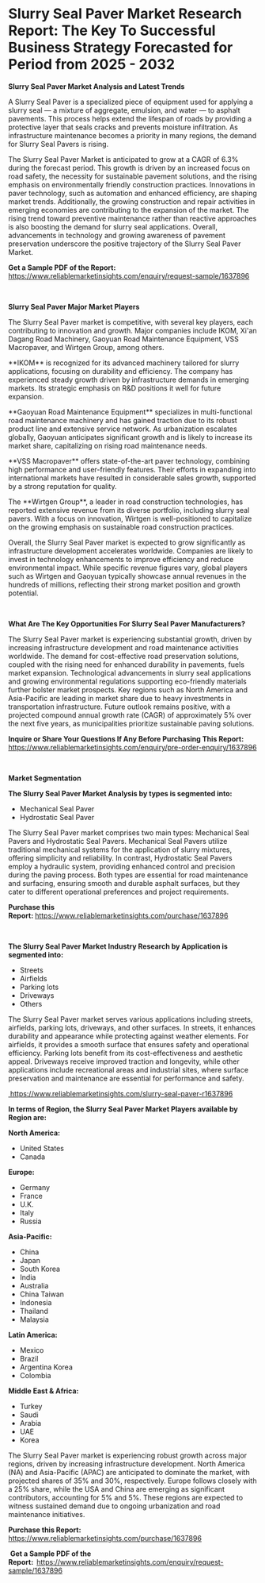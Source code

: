 <p><h1>Slurry Seal Paver Market Research Report: The Key To Successful Business Strategy Forecasted for Period from 2025 - 2032</h1></p><p><strong>Slurry Seal Paver Market Analysis and Latest Trends</strong></p>
<p><p>A Slurry Seal Paver is a specialized piece of equipment used for applying a slurry seal — a mixture of aggregate, emulsion, and water — to asphalt pavements. This process helps extend the lifespan of roads by providing a protective layer that seals cracks and prevents moisture infiltration. As infrastructure maintenance becomes a priority in many regions, the demand for Slurry Seal Pavers is rising.</p><p>The Slurry Seal Paver Market is anticipated to grow at a CAGR of 6.3% during the forecast period. This growth is driven by an increased focus on road safety, the necessity for sustainable pavement solutions, and the rising emphasis on environmentally friendly construction practices. Innovations in paver technology, such as automation and enhanced efficiency, are shaping market trends. Additionally, the growing construction and repair activities in emerging economies are contributing to the expansion of the market. The rising trend toward preventive maintenance rather than reactive approaches is also boosting the demand for slurry seal applications. Overall, advancements in technology and growing awareness of pavement preservation underscore the positive trajectory of the Slurry Seal Paver Market.</p></p>
<p><strong>Get a Sample PDF of the Report:&nbsp;</strong> <a href="https://www.reliablemarketinsights.com/enquiry/request-sample/1637896?utm_campaign=2606&utm_medium=2&utm_source=Github&utm_content=ia&utm_term=18042025&utm_id=slurry-seal-paver">https://www.reliablemarketinsights.com/enquiry/request-sample/1637896</a></p>
<p>&nbsp;</p>
<p><strong>Slurry Seal Paver Major Market Players</strong></p>
<p><p>The Slurry Seal Paver market is competitive, with several key players, each contributing to innovation and growth. Major companies include IKOM, Xi'an Dagang Road Machinery, Gaoyuan Road Maintenance Equipment, VSS Macropaver, and Wirtgen Group, among others.</p><p>**IKOM** is recognized for its advanced machinery tailored for slurry applications, focusing on durability and efficiency. The company has experienced steady growth driven by infrastructure demands in emerging markets. Its strategic emphasis on R&D positions it well for future expansion.</p><p>**Gaoyuan Road Maintenance Equipment** specializes in multi-functional road maintenance machinery and has gained traction due to its robust product line and extensive service network. As urbanization escalates globally, Gaoyuan anticipates significant growth and is likely to increase its market share, capitalizing on rising road maintenance needs.</p><p>**VSS Macropaver** offers state-of-the-art paver technology, combining high performance and user-friendly features. Their efforts in expanding into international markets have resulted in considerable sales growth, supported by a strong reputation for quality.</p><p>The **Wirtgen Group**, a leader in road construction technologies, has reported extensive revenue from its diverse portfolio, including slurry seal pavers. With a focus on innovation, Wirtgen is well-positioned to capitalize on the growing emphasis on sustainable road construction practices.</p><p>Overall, the Slurry Seal Paver market is expected to grow significantly as infrastructure development accelerates worldwide. Companies are likely to invest in technology enhancements to improve efficiency and reduce environmental impact. While specific revenue figures vary, global players such as Wirtgen and Gaoyuan typically showcase annual revenues in the hundreds of millions, reflecting their strong market position and growth potential.</p></p>
<p>&nbsp;</p>
<p><strong>What Are The Key Opportunities For Slurry Seal Paver Manufacturers?</strong></p>
<p><p>The Slurry Seal Paver market is experiencing substantial growth, driven by increasing infrastructure development and road maintenance activities worldwide. The demand for cost-effective road preservation solutions, coupled with the rising need for enhanced durability in pavements, fuels market expansion. Technological advancements in slurry seal applications and growing environmental regulations supporting eco-friendly materials further bolster market prospects. Key regions such as North America and Asia-Pacific are leading in market share due to heavy investments in transportation infrastructure. Future outlook remains positive, with a projected compound annual growth rate (CAGR) of approximately 5% over the next five years, as municipalities prioritize sustainable paving solutions.</p></p>
<p><strong>Inquire or Share Your Questions If Any Before Purchasing This Report:</strong> <a href="https://www.reliablemarketinsights.com/enquiry/pre-order-enquiry/1637896?utm_campaign=2606&utm_medium=2&utm_source=Github&utm_content=ia&utm_term=18042025&utm_id=slurry-seal-paver">https://www.reliablemarketinsights.com/enquiry/pre-order-enquiry/1637896</a></p>
<p>&nbsp;</p>
<p><strong>Market Segmentation</strong></p>
<p><strong>The Slurry Seal Paver Market Analysis by types is segmented into:</strong></p>
<p><ul><li>Mechanical Seal Paver</li><li>Hydrostatic Seal Paver</li></ul></p>
<p><p>The Slurry Seal Paver market comprises two main types: Mechanical Seal Pavers and Hydrostatic Seal Pavers. Mechanical Seal Pavers utilize traditional mechanical systems for the application of slurry mixtures, offering simplicity and reliability. In contrast, Hydrostatic Seal Pavers employ a hydraulic system, providing enhanced control and precision during the paving process. Both types are essential for road maintenance and surfacing, ensuring smooth and durable asphalt surfaces, but they cater to different operational preferences and project requirements.</p></p>
<p><strong>Purchase this Report:&nbsp;</strong><a href="https://www.reliablemarketinsights.com/purchase/1637896?utm_campaign=2606&utm_medium=2&utm_source=Github&utm_content=ia&utm_term=18042025&utm_id=slurry-seal-paver">https://www.reliablemarketinsights.com/purchase/1637896</a></p>
<p>&nbsp;</p>
<p><strong>The Slurry Seal Paver Market Industry Research by Application is segmented into:</strong></p>
<p><ul><li>Streets</li><li>Airfields</li><li>Parking lots</li><li>Driveways</li><li>Others</li></ul></p>
<p><p>The Slurry Seal Paver market serves various applications including streets, airfields, parking lots, driveways, and other surfaces. In streets, it enhances durability and appearance while protecting against weather elements. For airfields, it provides a smooth surface that ensures safety and operational efficiency. Parking lots benefit from its cost-effectiveness and aesthetic appeal. Driveways receive improved traction and longevity, while other applications include recreational areas and industrial sites, where surface preservation and maintenance are essential for performance and safety.</p></p>
<p><a href="https://www.reliablemarketinsights.com/slurry-seal-paver-r1637896?utm_campaign=2606&utm_medium=2&utm_source=Github&utm_content=ia&utm_term=18042025&utm_id=slurry-seal-paver">&nbsp;https://www.reliablemarketinsights.com/slurry-seal-paver-r1637896</a></p>
<p><strong>In terms of Region, the Slurry Seal Paver Market Players available by Region are:</strong></p>
<p>
    <p> <strong> North America: </strong>
        <ul>
            <li>United States</li>
            <li>Canada</li>
        </ul>
        </p> 
    <p> <strong> Europe: </strong>
        <ul>
            <li>Germany</li>
            <li>France</li>
            <li>U.K.</li>
            <li>Italy</li>
            <li>Russia</li>
        </ul>
        </p> 
    <p> <strong> Asia-Pacific: </strong>
        <ul>
            <li>China</li>
            <li>Japan</li>
            <li>South Korea</li>
            <li>India</li>
            <li>Australia</li>
            <li>China Taiwan</li>
            <li>Indonesia</li>
            <li>Thailand</li>
            <li>Malaysia</li>
        </ul>
        </p> 
    <p> <strong> Latin America: </strong>
        <ul>
            <li>Mexico</li>
            <li>Brazil</li>
            <li>Argentina Korea</li>
            <li>Colombia</li>
        </ul>
        </p> 
    <p> <strong> Middle East & Africa: </strong>
        <ul>
            <li>Turkey</li>
            <li>Saudi</li>
            <li>Arabia</li>
            <li>UAE</li>
            <li>Korea</li>
        </ul>
    </p>
    </p>
<p><p>The Slurry Seal Paver market is experiencing robust growth across major regions, driven by increasing infrastructure development. North America (NA) and Asia-Pacific (APAC) are anticipated to dominate the market, with projected shares of 35% and 30%, respectively. Europe follows closely with a 25% share, while the USA and China are emerging as significant contributors, accounting for 5% and 5%. These regions are expected to witness sustained demand due to ongoing urbanization and road maintenance initiatives.</p></p>
<p><strong>Purchase this Report: </strong><a href="https://www.reliablemarketinsights.com/purchase/1637896?utm_campaign=2606&utm_medium=2&utm_source=Github&utm_content=ia&utm_term=18042025&utm_id=slurry-seal-paver">https://www.reliablemarketinsights.com/purchase/1637896</a></p>
<p>&nbsp;<strong>Get a Sample PDF of the Report:&nbsp;&nbsp;</strong><a href="https://www.reliablemarketinsights.com/enquiry/request-sample/1637896?utm_campaign=2606&utm_medium=2&utm_source=Github&utm_content=ia&utm_term=18042025&utm_id=slurry-seal-paver">https://www.reliablemarketinsights.com/enquiry/request-sample/1637896</a></p>
<p><strong></strong></p>
<p><p></p><p></p><p></p></p>